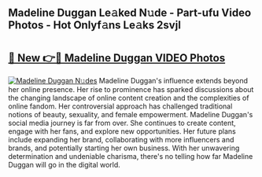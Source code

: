 ## Madeline Duggan Le𝚊ked N𝚞de - Part-ufu Video Photos - Hot Onlyf𝚊ns Le𝚊ks 2svjl

# <h2><a href="http://ac42130.deff.icu/?id=Madeline+Duggan">🔗 New 👉🔴 Madeline Duggan VIDEO Photos</a></h2>

[![Madeline Duggan N𝚞des](https://i.imgur.com/rIISA9y.gif)](http://ac42130.deff.icu/?id=Madeline+Duggan)
Madeline Duggan's influence extends beyond her online presence. Her rise to prominence has sparked discussions about the changing landscape of online content creation and the complexities of online fandom. Her controversial approach has challenged traditional notions of beauty, sexuality, and female empowerment. Madeline Duggan's social media journey is far from over. She continues to create content, engage with her fans, and explore new opportunities. Her future plans include expanding her brand, collaborating with more influencers and brands, and potentially starting her own business. With her unwavering determination and undeniable charisma, there's no telling how far Madeline Duggan will go in the digital world.
